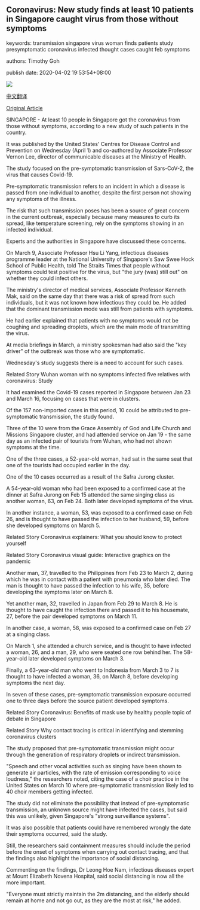 ## Coronavirus: New study finds at least 10 patients in Singapore caught virus from those without symptoms

keywords: transmission singapore virus woman finds patients study presymptomatic coronavirus infected thought cases caught feb symptoms

authors: Timothy Goh

publish date: 2020-04-02 19:53:54+08:00

![](https://www.straitstimes.com/sites/default/files/styles/x_large/public/articles/2020/04/02/yq-covsg-02042020.jpg?itok=-lmUc8o4)

[中文翻译](Coronavirus%3A%20New%20study%20finds%20at%20least%2010%20patients%20in%20Singapore%20caught%20virus%20from%20those%20without%20symptoms_zh.md)

[Original Article](https://www.straitstimes.com/singapore/health/coronavirus-new-study-finds-at-least-10-patients-in-singapore-caught-virus-from)

SINGAPORE - At least 10 people in Singapore got the coronavirus from those without symptoms, according to a new study of such patients in the country.

It was published by the United States' Centres for Disease Control and Prevention on Wednesday (April 1) and co-authored by Associate Professor Vernon Lee, director of communicable diseases at the Ministry of Health.

The study focused on the pre-symptomatic transmission of Sars-CoV-2, the virus that causes Covid-19.

Pre-symptomatic transmission refers to an incident in which a disease is passed from one individual to another, despite the first person not showing any symptoms of the illness.

The risk that such transmission poses has been a source of great concern in the current outbreak, especially because many measures to curb its spread, like temperature screening, rely on the symptoms showing in an infected individual.

Experts and the authorities in Singapore have discussed these concerns.

On March 9, Associate Professor Hsu Li Yang, infectious diseases programme leader at the National University of Singapore's Saw Swee Hock School of Public Health, told The Straits Times that people without symptoms could test positive for the virus, but "the jury (was) still out" on whether they could infect others.

The ministry's director of medical services, Associate Professor Kenneth Mak, said on the same day that there was a risk of spread from such individuals, but it was not known how infectious they could be. He added that the dominant transmission mode was still from patients with symptoms.

He had earlier explained that patients with no symptoms would not be coughing and spreading droplets, which are the main mode of transmitting the virus.

At media briefings in March, a ministry spokesman had also said the "key driver" of the outbreak was those who are symptomatic.

Wednesday's study suggests there is a need to account for such cases.

Related Story Wuhan woman with no symptoms infected five relatives with coronavirus: Study

It had examined the Covid-19 cases reported in Singapore between Jan 23 and March 16, focusing on cases that were in clusters.

Of the 157 non-imported cases in this period, 10 could be attributed to pre-symptomatic transmission, the study found.

Three of the 10 were from the Grace Assembly of God and Life Church and Missions Singapore cluster, and had attended service on Jan 19 - the same day as an infected pair of tourists from Wuhan, who had not shown symptoms at the time.

One of the three cases, a 52-year-old woman, had sat in the same seat that one of the tourists had occupied earlier in the day.

One of the 10 cases occurred as a result of the Safra Jurong cluster.

A 54-year-old woman who had been exposed to a confirmed case at the dinner at Safra Jurong on Feb 15 attended the same singing class as another woman, 63, on Feb 24. Both later developed symptoms of the virus.

In another instance, a woman, 53, was exposed to a confirmed case on Feb 26, and is thought to have passed the infection to her husband, 59, before she developed symptoms on March 5.

Related Story Coronavirus explainers: What you should know to protect yourself

Related Story Coronavirus visual guide: Interactive graphics on the pandemic

Another man, 37, travelled to the Philippines from Feb 23 to March 2, during which he was in contact with a patient with pneumonia who later died. The man is thought to have passed the infection to his wife, 35, before developing the symptoms later on March 8.

Yet another man, 32, travelled in Japan from Feb 29 to March 8. He is thought to have caught the infection there and passed it to his housemate, 27, before the pair developed symptoms on March 11.

In another case, a woman, 58, was exposed to a confirmed case on Feb 27 at a singing class.

On March 1, she attended a church service, and is thought to have infected a woman, 26, and a man, 29, who were seated one row behind her. The 58-year-old later developed symptoms on March 3.

Finally, a 63-year-old man who went to Indonesia from March 3 to 7 is thought to have infected a woman, 36, on March 8, before developing symptoms the next day.

In seven of these cases, pre-symptomatic transmission exposure occurred one to three days before the source patient developed symptoms.

Related Story Coronavirus: Benefits of mask use by healthy people topic of debate in Singapore

Related Story Why contact tracing is critical in identifying and stemming coronavirus clusters

The study proposed that pre-symptomatic transmission might occur through the generation of respiratory droplets or indirect transmission.

"Speech and other vocal activities such as singing have been shown to generate air particles, with the rate of emission corresponding to voice loudness," the researchers noted, citing the case of a choir practice in the United States on March 10 where pre-symptomatic transmission likely led to 40 choir members getting infected.

The study did not eliminate the possibility that instead of pre-symptomatic transmission, an unknown source might have infected the cases, but said this was unlikely, given Singapore's "strong surveillance systems".

It was also possible that patients could have remembered wrongly the date their symptoms occurred, said the study.

Still, the researchers said containment measures should include the period before the onset of symptoms when carrying out contact tracing, and that the findings also highlight the importance of social distancing.

Commenting on the findings, Dr Leong Hoe Nam, infectious diseases expert at Mount Elizabeth Novena Hospital, said social distancing is now all the more important.

"Everyone must strictly maintain the 2m distancing, and the elderly should remain at home and not go out, as they are the most at risk," he added.